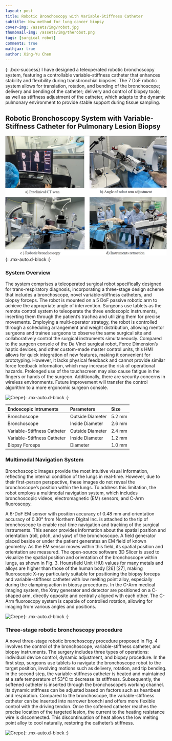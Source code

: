 ```yaml
---
layout: post
title: Robotic Bronchoscopy with Variable-Stiffness Catheter 
subtitle: New method for lung cancer biopsy
cover-img: /assets/img/robot.jpg
thumbnail-img: /assets/img/therobot.png
tags: [surgical robot]
comments: true
mathjax: true
author: Xing-Yu Chen 
---
```


{: .box-success} 
I have designed a teleoperated robotic bronchoscopy system, featuring a controllable variable-stiffness catheter that enhances stability and flexibility during transbronchial biopsies. The 7 DoF robotic system allows for translation, rotation, and bending of the bronchoscope; delivery and bending of the catheter; delivery and control of biopsy tools; as well as stiffness adjustment of the catheter, which adapts to the dynamic pulmonary environment to provide stable support during tissue sampling. 

## Robotic Bronchoscopy System with Variable-Stiffness Catheter for Pulmonary Lesion Biopsy



![Crepe](/assets/img/invivo.png){: .mx-auto.d-block :}

### System Overview

The system comprises a teleoperated surgical robot specifically designed for trans-respiratory diagnosis, incorporating a three-stage design scheme that includes a bronchoscope, novel variable-stiffness catheters, and biopsy forceps. The robot is mounted on a 5 DoF passive robotic arm to achieve the appropriate angle of intervention. Surgeons use tablets as the remote control system to teleoperate the three endoscopic instruments, inserting them through the patient’s trachea and utilizing them for precise movements. Employing a multi-operator strategy, the robot is controlled through a scheduling arrangement and weight distribution, allowing mentor surgeons and trainee surgeons to observe the same surgical site and collaboratively control the surgical instruments simultaneously. Compared to the surgeon
console of the Da Vinci surgical robot, Force Dimension’s haptic devices, and other custom-made master control units, this HMI allows for quick integration of new features, making it convenient for prototyping. However, it lacks physical feedback and cannot provide similar force feedback information, which may increase the risk of operational hazards. Prolonged use of the touchscreen may also cause fatigue in the fingers or hands
of the surgeon. Additionally, there are security concerns in wireless environments. Future improvement will transfer the control algorithm to a more ergonomic surgeon console.

![Crepe](https://chen-xing-yu.github.io/assets/img/therobot2.png){: .mx-auto.d-block :}




| Endoscopic Intruments | Parameters | Size   |
|:----------------------|:--- |:-------|
| Bronchoscope                  | Outside Diameter    | 5.2 mm |
| Bronchoscope                   | Inside Diameter | 2.6 mm |
| Variable-Stiffness Catheter                 | Outside Diameter  | 2.4 mm |
| Variable-Stiffness Catheter                   | Inside Diameter | 1.2 mm |
| Biopsy Forceps|Diameter|1.0 mm |




### Multimodal Navigation System
Bronchoscopic images provide the most intuitive visual
information, reflecting the internal condition of the lungs
in real-time. However, due to their first-person perspective,
these images do not reveal the bronchoscope’s position within
the lungs. To address this limitation, the robot employs a
multimodal navigation system, which includes bronchoscopic
videos, electromagnetic (EM) sensors, and C-Arm fluoroscopy.

A 6-DoF EM sensor with position accuracy of 0.48 mm
and orientation accuracy of 0.30° from Northern Digital Inc.
is attached to the tip of bronchoscope to enable real-time
navigation and tracking of the surgical instruments. This
sensor provides information about the spatial position and
orientation (roll, pitch, and yaw) of the bronchoscope. A field
generator placed beside or under the patient generates an EM
field of known geometry. As the EM sensor moves within this
field, its spatial position and orientation are measured. The
open-source software 3D Slicer is used to visualize the spatial
position and orientation of the bronchoscope within lungs, as
shown in Fig. 3.
Hounsfield Unit (HU) values for many metals and alloys
are higher than those of the human body [26] [27], making
fluoroscopic X-ray particularly suitable for positioning the
biopsy forceps and variable-stiffness catheter with low melting
point alloy, especially during the clamping action in biopsy
procedures. In the C-Arm medical imaging system, the Xray
generator and detector are positioned on a C-shaped arm,
directly opposite and centrally aligned with each other. The
C-Arm fluoroscopy system is capable of controlled rotation,
allowing for imaging from various angles and positions.

![Crepe](https://chen-xing-yu.github.io/assets/img/navi.png){: .mx-auto.d-block :}

### Three-stage robotic bronchoscopy procedure

A novel three-stage robotic bronchoscopy procedure proposed
in Fig. 4 involves the control of the bronchoscope,
variable-stiffness catheter, and biopsy instruments. The surgery
includes three types of operations: individual device control,
dynamic adjustment, and biopsy procedure. In the first step,
surgeons use tablets to navigate the bronchoscope robot to the
target position, involving motions such as delivery, rotation,
and tip bending. In the second step, the variable-stiffness
catheter is heated and maintained at a safe temperature of 53°C
to decrease its stiffness. Subsequently, the softened catheter
is inserted through the bronchoscope’s working channel. Its
dynamic stiffness can be adjusted based on factors such as
heartbeat and respiration. Compared to the bronchoscope,
the variable-stiffness catheter can be inserted into narrower
bronchi and offers more flexible control with the driving
tendon. Once the softened catheter reaches the precise location
of the targeted lesion, the current to the heating resistance wire
is disconnected. This discontinuation of heat allows the low
melting point alloy to cool naturally, restoring the catheter’s
stiffness.

![Crepe](https://chen-xing-yu.github.io/assets/img/pairing.png){: .mx-auto.d-block :}